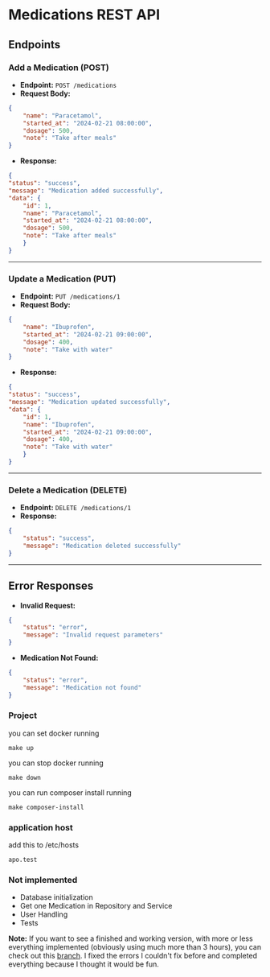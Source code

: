 # Medications REST API

## **Endpoints**

### **Add a Medication (POST)**

- **Endpoint:** `POST /medications`
- **Request Body:**
```json
{
    "name": "Paracetamol",
    "started_at": "2024-02-21 08:00:00",
    "dosage": 500,
    "note": "Take after meals"
}
```
- **Response:**
```json
{
"status": "success",
"message": "Medication added successfully",
"data": {
    "id": 1,
    "name": "Paracetamol",
    "started_at": "2024-02-21 08:00:00",
    "dosage": 500,
    "note": "Take after meals"
    }
}
```

---

### **Update a Medication (PUT)**

- **Endpoint:** `PUT /medications/1`
- **Request Body:**
```json
{
    "name": "Ibuprofen",
    "started_at": "2024-02-21 09:00:00",
    "dosage": 400,
    "note": "Take with water"
}
```
- **Response:**
```json
{
"status": "success",
"message": "Medication updated successfully",
"data": {
    "id": 1,
    "name": "Ibuprofen",
    "started_at": "2024-02-21 09:00:00",
    "dosage": 400,
    "note": "Take with water"
    }
}
```

---

### **Delete a Medication (DELETE)**

- **Endpoint:** `DELETE /medications/1`
- **Response:**
```json
{
    "status": "success",
    "message": "Medication deleted successfully"
}
```

---

## **Error Responses**

- **Invalid Request:**
```json
{
    "status": "error",
    "message": "Invalid request parameters"
}
```
- **Medication Not Found:**
```json
{
    "status": "error",
    "message": "Medication not found"
}
```

### Project

you can set docker running

```
make up
```

you can stop docker running

```
make down
```

you can run composer install running

```
make composer-install
```

### application host

add this to /etc/hosts

```
apo.test
```



### Not implemented
- Database initialization
- Get one Medication in Repository and Service
- User Handling
- Tests

**Note:** If you want to see a finished and working version, with more or less everything implemented (obviously using much more than 3 hours), you can check out this [branch](https://github.com/Ju4n/apo-challenge/tree/feature/crud-complete). I fixed the errors I couldn't fix before and completed everything because I thought it would be fun.
